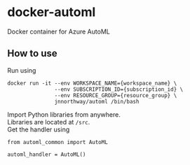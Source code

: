 # docker-automl
Docker container for Azure AutoML

## How to use
Run using
```
docker run -it --env WORKSPACE_NAME={workspace_name} \
               --env SUBSCRIPTION_ID={subscription_id} \
               --env RESOURCE_GROUP={resource_group} \
               jnnorthway/automl /bin/bash
```
Import Python libraries from anywhere. \
Libraries are located at `/src`. \
Get the handler using
```
from automl_common import AutoML

automl_handler = AutoML()
```

